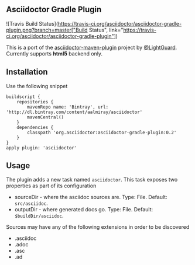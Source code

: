 Asciidoctor Gradle Plugin
-------------------------

![Travis Build Status](https://travis-ci.org/asciidoctor/asciidoctor-gradle-plugin.png?branch=master["Build Status", link="https://travis-ci.org/asciidoctor/asciidoctor-gradle-plugin"])

This is a port of the [asciidoctor-maven-plugin][1] project by [@LightGuard][2]. Currently supports **html5** backend only.

Installation
------------


Use the following snippet

    buildscript {
        repositories {
            mavenRepo name: 'Bintray', url: 'http://dl.bintray.com/content/aalmiray/asciidoctor'
            mavenCentral()
        }
        dependencies {
            classpath 'org.asciidoctor:asciidoctor-gradle-plugin:0.2'
        }
    }
    apply plugin: 'asciidoctor'


Usage
-----

The plugin adds a new task named `asciidoctor`. This task exposes two properties as part of its configuration

 * sourceDir - where the asciidoc sources are. Type: File. Default: `src/asciidoc`.
 * outputDir - where generated docs go. Type: File. Default: `$buildDir/asciidoc`.
 
Sources may have any of the following extensions in order to be discovered

 * .asciidoc
 * .adoc
 * .asc
 * .ad


[1]: https://github.com/asciidoctor/asciidoctor-maven-plugin
[2]: https://github.com/LightGuard
